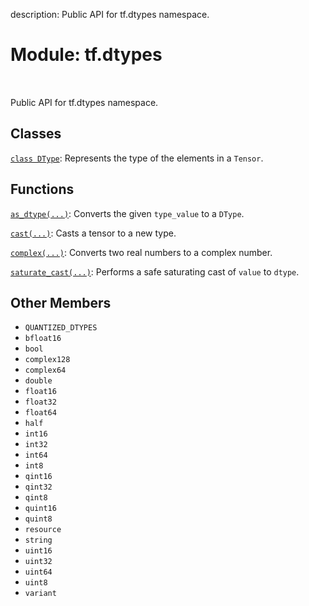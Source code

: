 description: Public API for tf.dtypes namespace.

<div itemscope itemtype="http://developers.google.com/ReferenceObject">
<meta itemprop="name" content="tf.dtypes" />
<meta itemprop="path" content="Stable" />
<meta itemprop="property" content="QUANTIZED_DTYPES"/>
<meta itemprop="property" content="bfloat16"/>
<meta itemprop="property" content="bool"/>
<meta itemprop="property" content="complex128"/>
<meta itemprop="property" content="complex64"/>
<meta itemprop="property" content="double"/>
<meta itemprop="property" content="float16"/>
<meta itemprop="property" content="float32"/>
<meta itemprop="property" content="float64"/>
<meta itemprop="property" content="half"/>
<meta itemprop="property" content="int16"/>
<meta itemprop="property" content="int32"/>
<meta itemprop="property" content="int64"/>
<meta itemprop="property" content="int8"/>
<meta itemprop="property" content="qint16"/>
<meta itemprop="property" content="qint32"/>
<meta itemprop="property" content="qint8"/>
<meta itemprop="property" content="quint16"/>
<meta itemprop="property" content="quint8"/>
<meta itemprop="property" content="resource"/>
<meta itemprop="property" content="string"/>
<meta itemprop="property" content="uint16"/>
<meta itemprop="property" content="uint32"/>
<meta itemprop="property" content="uint64"/>
<meta itemprop="property" content="uint8"/>
<meta itemprop="property" content="variant"/>
</div>

# Module: tf.dtypes

<!-- Insert buttons and diff -->

<table class="tfo-notebook-buttons tfo-api nocontent" align="left">

</table>



Public API for tf.dtypes namespace.



## Classes

[`class DType`](../tf/dtypes/DType.md): Represents the type of the elements in a `Tensor`.

## Functions

[`as_dtype(...)`](../tf/dtypes/as_dtype.md): Converts the given `type_value` to a `DType`.

[`cast(...)`](../tf/cast.md): Casts a tensor to a new type.

[`complex(...)`](../tf/dtypes/complex.md): Converts two real numbers to a complex number.

[`saturate_cast(...)`](../tf/dtypes/saturate_cast.md): Performs a safe saturating cast of `value` to `dtype`.

## Other Members

* `QUANTIZED_DTYPES` <a id="QUANTIZED_DTYPES"></a>
* `bfloat16` <a id="bfloat16"></a>
* `bool` <a id="bool"></a>
* `complex128` <a id="complex128"></a>
* `complex64` <a id="complex64"></a>
* `double` <a id="double"></a>
* `float16` <a id="float16"></a>
* `float32` <a id="float32"></a>
* `float64` <a id="float64"></a>
* `half` <a id="half"></a>
* `int16` <a id="int16"></a>
* `int32` <a id="int32"></a>
* `int64` <a id="int64"></a>
* `int8` <a id="int8"></a>
* `qint16` <a id="qint16"></a>
* `qint32` <a id="qint32"></a>
* `qint8` <a id="qint8"></a>
* `quint16` <a id="quint16"></a>
* `quint8` <a id="quint8"></a>
* `resource` <a id="resource"></a>
* `string` <a id="string"></a>
* `uint16` <a id="uint16"></a>
* `uint32` <a id="uint32"></a>
* `uint64` <a id="uint64"></a>
* `uint8` <a id="uint8"></a>
* `variant` <a id="variant"></a>
